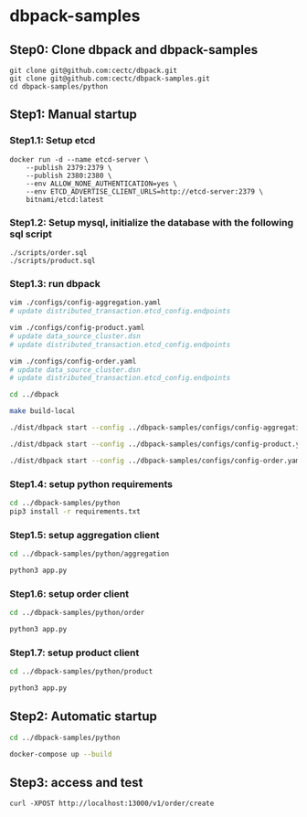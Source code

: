# dbpack-samples

## Step0: Clone dbpack and dbpack-samples
```shell
git clone git@github.com:cectc/dbpack.git
git clone git@github.com:cectc/dbpack-samples.git
cd dbpack-samples/python
```

## Step1: Manual startup

### Step1.1: Setup etcd
```shell
docker run -d --name etcd-server \
    --publish 2379:2379 \
    --publish 2380:2380 \
    --env ALLOW_NONE_AUTHENTICATION=yes \
    --env ETCD_ADVERTISE_CLIENT_URLS=http://etcd-server:2379 \
    bitnami/etcd:latest
```

### Step1.2: Setup mysql, initialize the database with the following sql script
```
./scripts/order.sql
./scripts/product.sql
```

### Step1.3: run dbpack
```bash
vim ./configs/config-aggregation.yaml
# update distributed_transaction.etcd_config.endpoints

vim ./configs/config-product.yaml
# update data_source_cluster.dsn
# update distributed_transaction.etcd_config.endpoints

vim ./configs/config-order.yaml
# update data_source_cluster.dsn
# update distributed_transaction.etcd_config.endpoints

cd ../dbpack

make build-local

./dist/dbpack start --config ../dbpack-samples/configs/config-aggregation.yaml

./dist/dbpack start --config ../dbpack-samples/configs/config-product.yaml

./dist/dbpack start --config ../dbpack-samples/configs/config-order.yaml
```

### Step1.4: setup python requirements
```bash
cd ../dbpack-samples/python
pip3 install -r requirements.txt
```

### Step1.5: setup aggregation client
```bash
cd ../dbpack-samples/python/aggregation

python3 app.py
```

### Step1.6: setup order client
```bash
cd ../dbpack-samples/python/order

python3 app.py
```

### Step1.7: setup product client
```bash
cd ../dbpack-samples/python/product

python3 app.py
```

## Step2: Automatic startup
```bash
cd ../dbpack-samples/python

docker-compose up --build
```

## Step3: access and test
```
curl -XPOST http://localhost:13000/v1/order/create
```